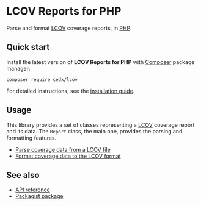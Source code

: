 # LCOV Reports for PHP
Parse and format [LCOV](https://github.com/linux-test-project/lcov) coverage reports, in [PHP](https://www.php.net).

## Quick start
Install the latest version of **LCOV Reports for PHP** with [Composer](https://getcomposer.org) package manager:

``` shell
composer require cedx/lcov
```

For detailed instructions, see the [installation guide](installation.md).

## Usage
This library provides a set of classes representing a [LCOV](https://github.com/linux-test-project/lcov) coverage report and its data.
The `Report` class, the main one, provides the parsing and formatting features.

- [Parse coverage data from a LCOV file](usage/parsing.md)
- [Format coverage data to the LCOV format](usage/formatting.md)

## See also
- [API reference](api/)
- [Packagist package](https://packagist.org/packages/cedx/lcov)
